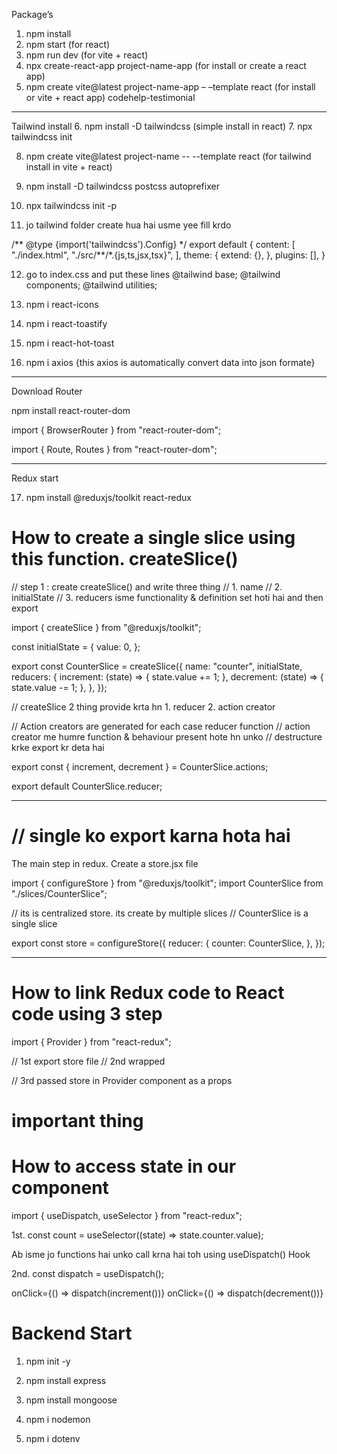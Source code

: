 Package’s

1. npm install
2. npm start (for react)
3. npm run dev (for vite + react)
4. npx create-react-app project-name-app (for install or create a react app)
5. npm create vite@latest project-name-app – –template react (for install or vite + react app)
   codehelp-testimonial

---

Tailwind install 6. npm install -D tailwindcss (simple install in react) 7. npx tailwindcss init

8. npm create vite@latest project-name -- --template react (for tailwind install in vite + react)
9. npm install -D tailwindcss postcss autoprefixer
10. npx tailwindcss init -p

11. jo tailwind folder create hua hai usme yee fill krdo

/** @type {import('tailwindcss').Config} \*/
export default {
content: [
"./index.html",
"./src/**/\*.{js,ts,jsx,tsx}",
],
theme: {
extend: {},
},
plugins: [],
}

12. go to index.css and put these lines
    @tailwind base;
    @tailwind components;
    @tailwind utilities;

13. npm i react-icons

14. npm i react-toastify
15. npm i react-hot-toast

16. npm i axios {this axios is automatically convert data into json formate}

---

Download Router

npm install react-router-dom

import { BrowserRouter } from "react-router-dom";

<BrowserRouter> <App/> </BrowserRouter>

import { Route, Routes } from "react-router-dom";
<Routes>
<Route path="" element={component}/>
</Routes>

---

Redux start

17. npm install @reduxjs/toolkit react-redux

# How to create a single slice using this function. createSlice()

// step 1 : create createSlice() and write three thing
// 1. name
// 2. initialState
// 3. reducers isme functionality & definition set hoti hai and then export

import { createSlice } from "@reduxjs/toolkit";

const initialState = {
value: 0,
};

export const CounterSlice = createSlice({
name: "counter",
initialState,
reducers: {
increment: (state) => {
state.value += 1;
},
decrement: (state) => {
state.value -= 1;
},
},
});

// createSlice 2 thing provide krta hn 1. reducer 2. action creator

// Action creators are generated for each case reducer function
// action creator me humre function & behaviour present hote hn unko
// destructure krke export kr deta hai

export const { increment, decrement } = CounterSlice.actions;

export default CounterSlice.reducer;

---

# // single ko export karna hota hai

The main step in redux. Create a store.jsx file

import { configureStore } from "@reduxjs/toolkit";
import CounterSlice from "./slices/CounterSlice";

// its is centralized store. its create by multiple slices
// CounterSlice is a single slice

export const store = configureStore({
reducer: {
counter: CounterSlice,
},
});

---

# How to link Redux code to React code using 3 step

import { Provider } from "react-redux";

// 1st export store file
// 2nd wrapped
<Provider>
<App/>
</Provider>

// 3rd passed store in Provider component as a props

# important thing

# How to access state in our component

import { useDispatch, useSelector } from "react-redux";

1st. const count = useSelector((state) => state.counter.value);

Ab isme jo functions hai unko call krna hai toh using useDispatch() Hook

2nd. const dispatch = useDispatch();

onClick={() => dispatch(increment())}
onClick={() => dispatch(decrement())}

# Backend Start

1. npm init -y
2. npm install express
3. npm install mongoose

4. npm i nodemon
5. npm i dotenv




